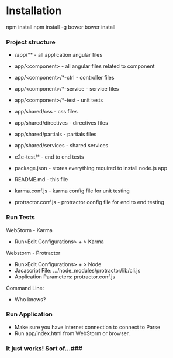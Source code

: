 # Installation #

npm install
npm install -g bower
bower install



### Project structure ###

- /app/** - all application angular files
- app/&lt;component> - all angular files related to component
- app/&lt;component>/*-ctrl - controller files
- app/&lt;component>/*-service - service files
- app/&lt;component>/*-test - unit tests
- app/shared/css - css files
- app/shared/directives - directives files
- app/shared/partials - partials files
- app/shared/services - shared services

- e2e-test/* - end to end tests
- package.json - stores everything required to install node.js app
- README.md - this file
- karma.conf.js - karma config file for unit testing
- protractor.conf.js - protractor config file for end to end testing


### Run Tests ###
WebStorm - Karma

- Run>Edit Configurations> + > Karma

Webstorm - Protractor
- Run>Edit Configurations> + > Node
- Jacascript File: .../node_modules/protractor/lib/cli.js
- Application Parameters: protractor.conf.js

Command Line:
- Who knows?

### Run Application ###

- Make sure you have internet connection to connect to Parse
- Run app/index.html from WebStorm or browser.

### It just works! Sort of...###
